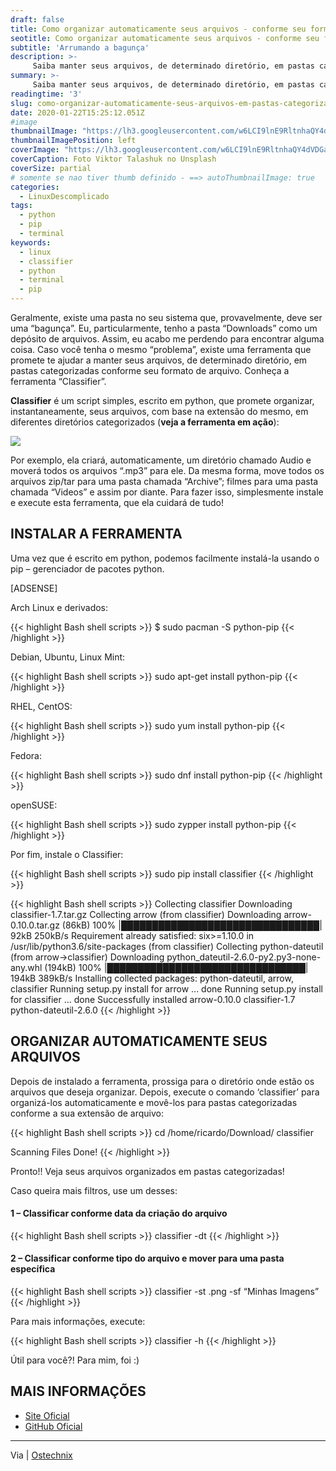 ```yaml
---
draft: false
title: Como organizar automaticamente seus arquivos - conforme seu formato de arquivo
seotitle: Como organizar automaticamente seus arquivos - conforme seu formato de arquivo
subtitle: 'Arrumando a bagunça'
description: >-
     Saiba manter seus arquivos, de determinado diretório, em pastas categorizadas conforme seu formato de arquivo. 
summary: >-
     Saiba manter seus arquivos, de determinado diretório, em pastas categorizadas conforme seu formato de arquivo.    
readingtime: '3'
slug: como-organizar-automaticamente-seus-arquivos-em-pastas-categorizadas-conforme-seu-formato-de-arquivo
date: 2020-01-22T15:25:12.051Z
#image
thumbnailImage: "https://lh3.googleusercontent.com/w6LCI9lnE9RltnhaQY4dVDGafq8_ZyI-Eh6c81G4WHmKTJv3iU-t7B2RSIX3_mv5Yw9re3Rf-IttysaJ2Q=w1000-no-tmp.jpg"
thumbnailImagePosition: left
coverImage: "https://lh3.googleusercontent.com/w6LCI9lnE9RltnhaQY4dVDGafq8_ZyI-Eh6c81G4WHmKTJv3iU-t7B2RSIX3_mv5Yw9re3Rf-IttysaJ2Q=w1000-no-tmp.jpg"
coverCaption: Foto Viktor Talashuk no Unsplash 
coverSize: partial
# somente se nao tiver thumb definido - ==> autoThumbnailImage: true
categories:
  - LinuxDescomplicado
tags:
  - python
  - pip
  - terminal
keywords:
  - linux
  - classifier
  - python
  - terminal
  - pip
---
```


Geralmente, existe uma pasta no seu sistema que, provavelmente, deve ser uma “bagunça”. Eu, particularmente, tenho a pasta “Downloads” como um depósito de arquivos. Assim, eu acabo me perdendo para encontrar alguma coisa. Caso você tenha o mesmo “problema”, existe uma ferramenta que promete te ajudar a manter seus arquivos, de determinado diretório, em pastas categorizadas conforme seu formato de arquivo. Conheça a ferramenta “Classifier”.

**Classifier** é um script simples, escrito em python, que promete organizar, instantaneamente, seus arquivos, com base na extensão do mesmo, em diferentes diretórios categorizados (**veja a ferramenta em ação**):

![](https://lh3.googleusercontent.com/xoFH3wCyZgq7WY8ZvNyOwbMHfjowgLEkvq60lOUeayfTDYPU_2tdlMZtWI1Hh_jaMiZjZJqecUWYqc_szQ=w1000-no-tmp.gif)

Por exemplo, ela criará, automaticamente, um diretório chamado Audio e moverá todos os arquivos “.mp3” para ele. Da mesma forma, move todos os arquivos zip/tar para uma pasta chamada “Archive”; filmes para uma pasta chamada “Videos” e assim por diante. Para fazer isso, simplesmente instale e execute esta ferramenta, que ela cuidará de tudo!

## INSTALAR A FERRAMENTA

Uma vez que é escrito em python, podemos facilmente instalá-la usando o pip – gerenciador de pacotes python.

[ADSENSE]

Arch Linux e derivados:

{{< highlight Bash shell scripts >}}
$ sudo pacman -S python-pip
{{< /highlight >}}

Debian, Ubuntu, Linux Mint:

{{< highlight Bash shell scripts >}}
sudo apt-get install python-pip
{{< /highlight >}}

RHEL, CentOS:

{{< highlight Bash shell scripts >}}
sudo yum install python-pip
{{< /highlight >}}

Fedora:

{{< highlight Bash shell scripts >}}
sudo dnf install python-pip
{{< /highlight >}}

openSUSE:

{{< highlight Bash shell scripts >}}
sudo zypper install python-pip
{{< /highlight >}}

Por fim, instale o Classifier:

{{< highlight Bash shell scripts >}}
sudo pip install classifier
{{< /highlight >}}

{{< highlight Bash shell scripts >}}
 Collecting classifier
 Downloading classifier-1.7.tar.gz
 Collecting arrow (from classifier)
 Downloading arrow-0.10.0.tar.gz (86kB)
 100% |████████████████████████████████| 92kB 250kB/s
 Requirement already satisfied: six>=1.10.0 in /usr/lib/python3.6/site-packages (from classifier)
 Collecting python-dateutil (from arrow->classifier)
 Downloading python_dateutil-2.6.0-py2.py3-none-any.whl (194kB)
 100% |████████████████████████████████| 194kB 389kB/s
 Installing collected packages: python-dateutil, arrow, classifier
 Running setup.py install for arrow ... done
 Running setup.py install for classifier ... done
 Successfully installed arrow-0.10.0 classifier-1.7 python-dateutil-2.6.0
{{< /highlight >}}

## ORGANIZAR AUTOMATICAMENTE SEUS ARQUIVOS

Depois de instalado a ferramenta, prossiga para o diretório onde estão os arquivos que deseja organizar. Depois, execute o comando ‘classifier’ para organizá-los automaticamente e movê-los para pastas categorizadas conforme a sua extensão de arquivo:

{{< highlight Bash shell scripts >}}
cd /home/ricardo/Download/
classifier

Scanning Files
Done!
{{< /highlight >}}

Pronto!! Veja seus arquivos organizados em pastas categorizadas!

Caso queira mais filtros, use um desses:

#### 1 – Classificar conforme data da criação do arquivo

{{< highlight Bash shell scripts >}}
classifier -dt
{{< /highlight >}}

#### 2 – Classificar conforme tipo do arquivo e mover para uma pasta específica

{{< highlight Bash shell scripts >}}
classifier -st .png -sf “Minhas Imagens”
{{< /highlight >}}

Para mais informações, execute:

{{< highlight Bash shell scripts >}}
classifier -h
{{< /highlight >}}

Útil para você?! Para mim, foi :)

## MAIS INFORMAÇÕES

* [Site Oficial](http://bhrigu.me/classifier/)
* [GitHub Oficial](https://github.com/bhrigu123/classifier)

***

Via | [Ostechnix](https://www.ostechnix.com/automatically-organize-similar-type-files-specific-folders/)
